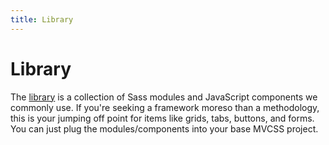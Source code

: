 ```yaml
---
title: Library
---
```


# Library

The [library](http://github.com/mvcss/library/) is a collection of Sass modules and JavaScript components we commonly use. If you're seeking a framework moreso than a methodology, this is your jumping off point for items like grids, tabs, buttons, and forms. You can just plug the modules/components into your base MVCSS project.
